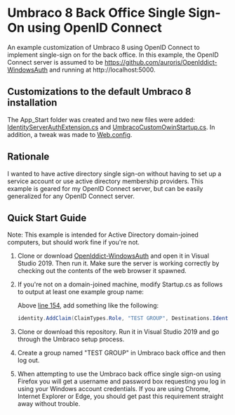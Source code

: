 #  Umbraco 8 Back Office Single Sign-On using OpenID Connect

An example customization of Umbraco 8 using OpenID Connect to implement single-sign on for the back office. In this example, the OpenID Connect server is assumed to be https://github.com/auroris/OpenIddict-WindowsAuth and running at http://localhost:5000.

## Customizations to the default Umbraco 8 installation

The App_Start folder was created and two new files were added: [IdentityServerAuthExtension.cs](https://github.com/auroris/Umbraco8SSO/blob/master/App_Start/IdentityServerAuthExtension.cs) and [UmbracoCustomOwinStartup.cs](https://github.com/auroris/Umbraco8SSO/blob/master/App_Start/UmbracoCustomOwinStartup.cs). In addition, a tweak was made to [Web.config](https://github.com/auroris/Umbraco8SSO/blob/master/Web.config#L48).

## Rationale

I wanted to have active directory single sign-on without having to set up a service account or use active directory membership providers. This example is geared for my OpenID Connect server, but can be easily generalized for any OpenID Connect server.

## Quick Start Guide

Note: This example is intended for Active Directory domain-joined computers, but should work fine if you're not.

1. Clone or download [OpenIddict-WindowsAuth](https://github.com/auroris/OpenIddict-WindowsAuth) and open it in Visual Studio 2019. Then run it. Make sure the server is working correctly by checking out the contents of the web browser it spawned.

2. If you're not on a domain-joined machine, modify Startup.cs as follows to output at least one example group name:

   Above [line 154](https://github.com/auroris/OpenIddict-WindowsAuth/blob/master/Startup.cs#L154), add something like the following:

   ```csharp 
   identity.AddClaim(ClaimTypes.Role, "TEST GROUP", Destinations.IdentityToken);
   ```

3. Clone or download this repository. Run it in Visual Studio 2019 and go through the Umbraco setup process.

4. Create a group named "TEST GROUP" in Umbraco back office and then log out.

3. When attempting to use the Umbraco back office single sign-on using Firefox you will get a username and password box requesting you log in using your Windows account credentials. If you are using Chrome, Internet Explorer or Edge, you should get past this requirement straight away without trouble.
